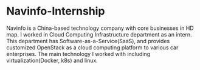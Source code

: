 # Navinfo-Internship
Navinfo is a China-based technology company with core businesses in HD map. I worked in Cloud Computing Infrastructure department as an intern. This department has Software-as-a-Service(SaaS), and provides customized OpenStack as a cloud computing platform to various car enterprises.
The main technology I worked with including virtualization(Docker, k8s) and linux.


